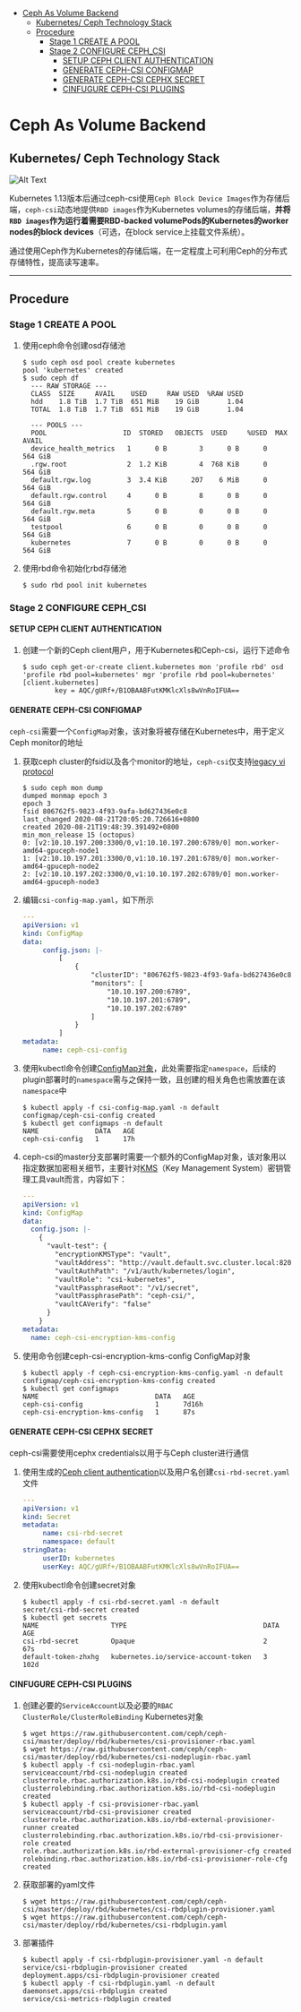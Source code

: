 - [Ceph As Volume Backend](#ceph-as-volume-backend)
  - [Kubernetes/ Ceph Technology Stack](#kubernetes-ceph-technology-stack)
  - [Procedure](#procedure)
    - [Stage 1 CREATE A POOL](#stage-1-create-a-pool)
    - [Stage 2 CONFIGURE CEPH_CSI](#stage-2-configure-ceph_csi)
      - [SETUP CEPH CLIENT AUTHENTICATION](#setup-ceph-client-authentication)
      - [GENERATE CEPH-CSI CONFIGMAP](#generate-ceph-csi-configmap)
      - [GENERATE CEPH-CSI CEPHX SECRET](#generate-ceph-csi-cephx-secret)
      - [CINFUGURE CEPH-CSI PLUGINS](#cinfugure-ceph-csi-plugins)

# Ceph As Volume Backend

## Kubernetes/ Ceph Technology Stack

![Alt Text](../../pictures/Kubernetes%20use%20Ceph%20Technology%20Stack.png)

Kubernetes 1.13版本后通过ceph-csi使用`Ceph Block Device Images`作为存储后端，`ceph-csi`动态地提供`RBD images`作为Kubernetes volumes的存储后端，**并将`RBD images`作为运行着需要RBD-backed volumePods的Kubernetes的worker nodes的block devices**（可选，在block service上挂载文件系统）。

通过使用Ceph作为Kubernetes的存储后端，在一定程度上可利用Ceph的分布式存储特性，提高读写速率。

***

## Procedure

### Stage 1 CREATE A POOL

1. 使用ceph命令创建osd存储池

    ```
    $ sudo ceph osd pool create kubernetes
    pool 'kubernetes' created
    $ sudo ceph df
      --- RAW STORAGE ---
      CLASS  SIZE     AVAIL    USED     RAW USED  %RAW USED
      hdd    1.8 TiB  1.7 TiB  651 MiB    19 GiB       1.04
      TOTAL  1.8 TiB  1.7 TiB  651 MiB    19 GiB       1.04

      --- POOLS ---
      POOL                   ID  STORED   OBJECTS  USED     %USED  MAX AVAIL
      device_health_metrics   1      0 B        3      0 B      0    564 GiB
      .rgw.root               2  1.2 KiB        4  768 KiB      0    564 GiB
      default.rgw.log         3  3.4 KiB      207    6 MiB      0    564 GiB
      default.rgw.control     4      0 B        8      0 B      0    564 GiB
      default.rgw.meta        5      0 B        0      0 B      0    564 GiB
      testpool                6      0 B        0      0 B      0    564 GiB
      kubernetes              7      0 B        0      0 B      0    564 GiB
    ```

2. 使用rbd命令初始化rbd存储池
   
   ```
   $ sudo rbd pool init kubernetes
   ```

### Stage 2 CONFIGURE CEPH_CSI

####  SETUP CEPH CLIENT AUTHENTICATION

1. 创建一个新的Ceph client用户，用于Kubernetes和Ceph-csi，运行下述命令
   
   ```
   $ sudo ceph get-or-create client.kubernetes mon 'profile rbd' osd 'profile rbd pool=kubernetes' mgr 'profile rbd pool=kubernetes'
   [client.kubernetes]
           key = AQC/gURf+/B1OBAABFutKMKlcXls8wVnRoIFUA==
   ```

#### GENERATE CEPH-CSI CONFIGMAP

`ceph-csi`需要一个`ConfigMap`对象，该对象将被存储在Kubernetes中，用于定义Ceph monitor的地址

1. 获取ceph cluster的fsid以及各个monitor的地址，`ceph-csi`仅支持[legacy vi protocol](https://docs.ceph.com/docs/master/rados/configuration/msgr2/#address-formats)
   
   ```
   $ sudo ceph mon dump
   dumped monmap epoch 3
   epoch 3
   fsid 806762f5-9823-4f93-9afa-bd627436e0c8
   last_changed 2020-08-21T20:05:20.726616+0800
   created 2020-08-21T19:48:39.391492+0800
   min_mon_release 15 (octopus)
   0: [v2:10.10.197.200:3300/0,v1:10.10.197.200:6789/0] mon.worker-amd64-gpuceph-node1
   1: [v2:10.10.197.201:3300/0,v1:10.10.197.201:6789/0] mon.worker-amd64-gpuceph-node2
   2: [v2:10.10.197.202:3300/0,v1:10.10.197.202:6789/0] mon.worker-amd64-gpuceph-node3
   ```

2. 编辑`csi-config-map.yaml`，如下所示
   
   ```yaml
   ---
   apiVersion: v1
   kind: ConfigMap
   data:
        config.json: |-
            [
                {
                    "clusterID": "806762f5-9823-4f93-9afa-bd627436e0c8",
                    "monitors": [
                        "10.10.197.200:6789",
                        "10.10.197.201:6789",
                        "10.10.197.202:6789"
                    ]
                }
            ]
   metadata:
        name: ceph-csi-config
   ```

3. 使用kubectl命令创建[ConfigMap对象](../kubernetes_concept/kubernetes_configuration/kubernetes_config_maps.md)，此处需要指定`namespace`，后续的plugin部署时的`namespace`需与之保持一致，且创建的相关角色也需放置在该`namespace`中
   
   ```
   $ kubectl apply -f csi-config-map.yaml -n default
   configmap/ceph-csi-config created
   $ kubectl get configmaps -n default
   NAME              DATA   AGE
   ceph-csi-config   1      17h
   ```

4. ceph-csi的master分支部署时需要一个额外的ConfigMap对象，该对象用以指定数据加密相关细节，主要针对[KMS](https://en.wikipedia.org/wiki/Key_management#Key_management_system)（Key Management System）密钥管理工具vault而言，内容如下：
   
   ```yaml
   ---
   apiVersion: v1
   kind: ConfigMap
   data:
     config.json: |-
       {
         "vault-test": {
           "encryptionKMSType": "vault",
           "vaultAddress": "http://vault.default.svc.cluster.local:8200",
           "vaultAuthPath": "/v1/auth/kubernetes/login",
           "vaultRole": "csi-kubernetes",
           "vaultPassphraseRoot": "/v1/secret",
           "vaultPassphrasePath": "ceph-csi/",
           "vaultCAVerify": "false"
         }
       }
   metadata:
     name: ceph-csi-encryption-kms-config
   ```

5. 使用命令创建ceph-csi-encryption-kms-config ConfigMap对象
   
   ```
   $ kubectl apply -f ceph-csi-encryption-kms-config.yaml -n default 
   configmap/ceph-csi-encryption-kms-config created
   $ kubectl get configmaps
   NAME                             DATA   AGE
   ceph-csi-config                  1      7d16h
   ceph-csi-encryption-kms-config   1      87s
   ```

#### GENERATE CEPH-CSI CEPHX SECRET

ceph-csi需要使用cephx credentials以用于与Ceph cluster进行通信

1. 使用生成的[Ceph client authentication](Ceph_as_volume_backend.md#setup-ceph-client-authentication)以及用户名创建`csi-rbd-secret.yaml`文件
   
   ```yaml
   ---
   apiVersion: v1
   kind: Secret
   metadata: 
        name: csi-rbd-secret
        namespace: default
   stringData:
        userID: kubernetes
        userKey: AQC/gURf+/B1OBAABFutKMKlcXls8wVnRoIFUA==
   ```

2. 使用kubectl命令创建secret对象
   
   ```
   $ kubectl apply -f csi-rbd-secret.yaml -n default
   secret/csi-rbd-secret created
   $ kubectl get secrets
   NAME                  TYPE                                  DATA   AGE
   csi-rbd-secret        Opaque                                2      67s
   default-token-zhxhg   kubernetes.io/service-account-token   3      102d   
   ```

#### CINFUGURE CEPH-CSI PLUGINS

1. 创建必要的`ServiceAccount`以及必要的`RBAC ClusterRole/ClusterRoleBinding` Kubernetes对象
   
   ```
   $ wget https://raw.githubusercontent.com/ceph/ceph-csi/master/deploy/rbd/kubernetes/csi-provisioner-rbac.yaml
   $ wget https://raw.githubusercontent.com/ceph/ceph-csi/master/deploy/rbd/kubernetes/csi-nodeplugin-rbac.yaml
   $ kubectl apply -f csi-nodeplugin-rbac.yaml
   serviceaccount/rbd-csi-nodeplugin created
   clusterrole.rbac.authorization.k8s.io/rbd-csi-nodeplugin created
   clusterrolebinding.rbac.authorization.k8s.io/rbd-csi-nodeplugin created
   $ kubectl apply -f csi-provisioner-rbac.yaml
   serviceaccount/rbd-csi-provisioner created
   clusterrole.rbac.authorization.k8s.io/rbd-external-provisioner-runner created
   clusterrolebinding.rbac.authorization.k8s.io/rbd-csi-provisioner-role created
   role.rbac.authorization.k8s.io/rbd-external-provisioner-cfg created
   rolebinding.rbac.authorization.k8s.io/rbd-csi-provisioner-role-cfg created   
   ```

2. 获取部署的yaml文件
   
   ```
   $ wget https://raw.githubusercontent.com/ceph/ceph-csi/master/deploy/rbd/kubernetes/csi-rbdplugin-provisioner.yaml
   $ wget https://raw.githubusercontent.com/ceph/ceph-csi/master/deploy/rbd/kubernetes/csi-rbdplugin.yaml
   ```

3. 部署插件
   
   ```
   $ kubectl apply -f csi-rbdplugin-provisioner.yaml -n default
   service/csi-rbdplugin-provisioner created
   deployment.apps/csi-rbdplugin-provisioner created
   $ kubectl apply -f csi-rbdplugin.yaml -n default
   daemonset.apps/csi-rbdplugin created
   service/csi-metrics-rbdplugin created
   ```
